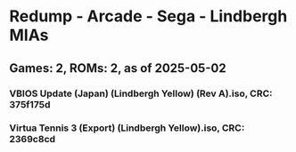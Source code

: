 # Redump - Arcade - Sega - Lindbergh MIAs
## Games: 2, ROMs: 2, as of 2025-05-02

### VBIOS Update (Japan) (Lindbergh Yellow) (Rev A).iso, CRC: 375f175d
### Virtua Tennis 3 (Export) (Lindbergh Yellow).iso, CRC: 2369c8cd

